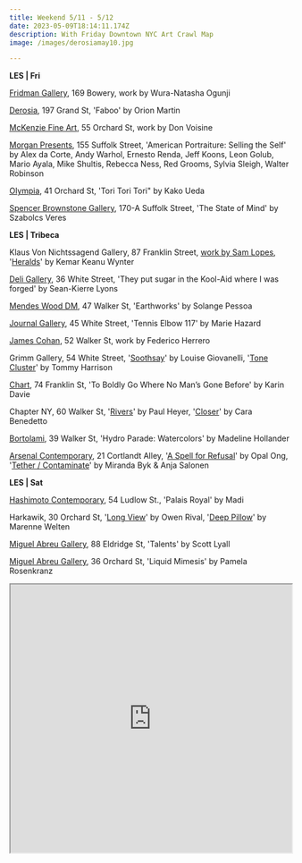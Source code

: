 ```yaml
---
title: Weekend 5/11 - 5/12
date: 2023-05-09T18:14:11.174Z
description: With Friday Downtown NYC Art Crawl Map
image: /images/derosiamay10.jpg

---
```

**L﻿ES | Fri**

[Fridman Gallery](https://www.fridmangallery.com/current-exhibitions), 169 Bowery, work by Wura-Natasha Ogunji

[Derosia](https://www.derosia.nyc/exhibitions/faboo), 197 Grand St, 'Faboo' by Orion Martin

[McKenzie Fine Art](http://www.mckenziefineart.com/exhib/Don-Voisine-2023-exhibition.html), 55 Orchard St, work by Don Voisine

[Morgan Presents](https://www.morgan-presents.com/exhibitions/18-american-portraiture-selling-the-self/press_release_text/), 155 Suffolk Street, 'American Portraiture: Selling the Self' by Alex da Corte, Andy Warhol, Ernesto Renda, Jeff Koons, Leon Golub, Mario Ayala, Mike Shultis, Rebecca Ness, Red Grooms, Sylvia Sleigh, Walter Robinson

[Olympia](https://olympiart.org/upcoming), 41 Orchard St, 'Tori Tori Tori" by Kako Ueda

[Spencer Brownstone Gallery](https://spencerbrownstonegallery.com/exhibitions/the-state-of-mind), 170-A Suffolk Street, 'The State of Mind' by Szabolcs Veres

**L﻿ES | Tribeca**

Klaus Von Nichtssagend Gallery, 87 Franklin Street, [work by Sam Lopes](https://klausgallery.com/exhibition/sam-lopes/), '[Heralds](https://klausgallery.com/exhibition/kemar-keanu-wynter-heralds-2023-05-12/)' by Kemar Keanu Wynter

[Deli Gallery](https://deligallery.com/Exhibitions), 36 White Street, 'They put sugar in the Kool-Aid where I was forged' by Sean-Kierre Lyons

[Mendes Wood DM](https://mendeswooddm.com/en/exhibition/earthworks), 47 Walker St, 'Earthworks' by Solange Pessoa

[Journal Gallery](https://www.thejournalinc.com/), 45 White Street, 'Tennis Elbow 117' by Marie Hazard

[James Cohan](https://www.jamescohan.com/exhibitions/federico-herrero5), 52 Walker St, work by Federico Herrero

Grimm Gallery, 54 White Street, '[Soothsay](https://grimmgallery.com/exhibitions/253-louise-giovanelli-soothsay/)' by Louise Giovanelli, '[Tone Cluster](https://grimmgallery.com/exhibitions/256-tommy-harrison-tone-cluster/)' by Tommy Harrison

[Chart](https://chart-gallery.com/exhibitions/45-karin-davie-to-boldly-go-where-no-mans/), 74 Franklin St, 'To Boldly Go Where No Man’s Gone Before' by Karin Davie

Chapter NY, 60 Walker St, '[Rivers](https://chapter-ny.com/exhibitions/upcoming/paul-heyer/)' by Paul Heyer, '[Closer](https://chapter-ny.com/exhibitions/upcoming/cara-benedetto/)' by Cara Benedetto

[Bortolami](https://www.bortolamigallery.com/exhibitions/hydro-parade-watercolors), 39 Walker St, 'Hydro Parade: Watercolors' by Madeline Hollander

[Arsenal Contemporary](https://www.arsenalcontemporary.com/ny/exhib/detail/opal-ong-a-spell-for-refusal), 21 Cortlandt Alley, '[A Spell for Refusal](https://www.arsenalcontemporary.com/ny/exhib/detail/opal-ong-a-spell-for-refusal)' by Opal Ong, '[Tether / Contaminate](https://www.arsenalcontemporary.com/ny/exhib/detail/miranda-byk-anja-salonen-tether-contaminate)' by Miranda Byk & Anja Salonen

**L﻿ES | Sat**

[Hashimoto Contemporary](https://www.hashimotocontemporary.com/exhibitions/231-madi-palais-royal/overview/), 54 Ludlow St., 'Palais Royal' by Madi

Harkawik, 30 Orchard St, '[Long View](https://www.harkawik.com/rival-view)' by Owen Rival, '[Deep Pillow](https://www.harkawik.com/welten-pillow)' by Marenne Welten

[Miguel Abreu Gallery](https://miguelabreugallery.com/exhibitions/talents/), 88 Eldridge St, 'Talents' by Scott Lyall

[Miguel Abreu Gallery](https://miguelabreugallery.com/exhibitions/eye-lid/), 36 Orchard St, 'Liquid Mimesis' by Pamela Rosenkranz



<iframe src="https://www.google.com/maps/d/u/3/embed?mid=1ZWO3ouHapVRtyaJKpvrIF9EDNh3VjyA&ehbc=2E312F" width="100%" height="480"></iframe>